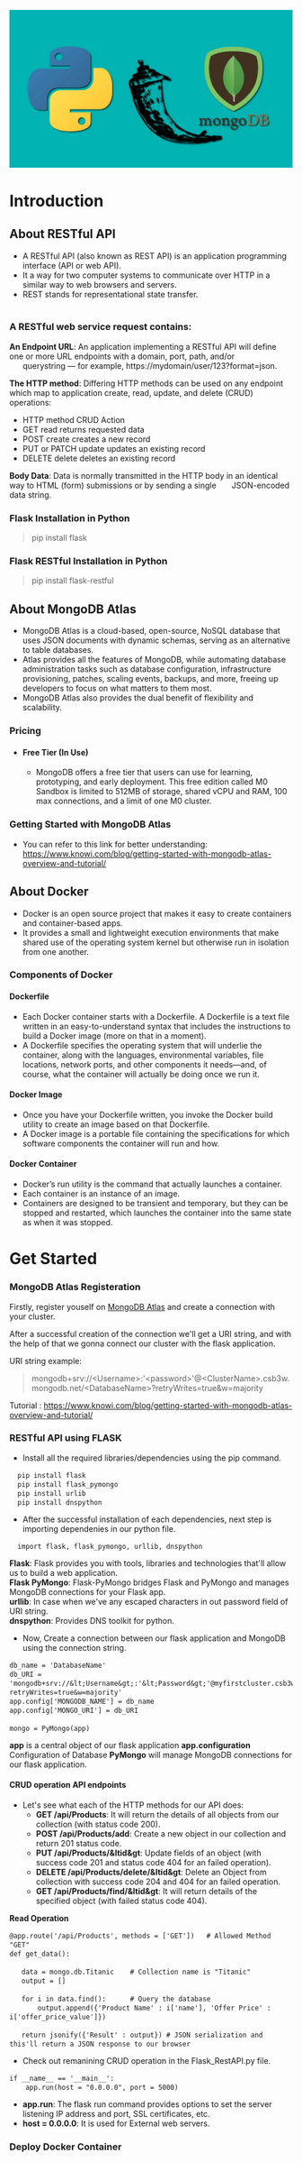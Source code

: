 ![](Images/Flask_Python.jpg)

# Introduction
## About RESTful API
- A RESTful API (also known as REST API) is an application programming interface (API or web API).
- It a way for two computer systems to communicate over HTTP in a similar way to web browsers and servers. 
- REST stands for representational state transfer.<br/><br/>
### A RESTful web service request contains:<br/>
**An Endpoint URL**: An application implementing a RESTful API will define one or more URL endpoints with a domain, port, path, and/or &nbsp;&nbsp;&nbsp;&nbsp;&nbsp;&nbsp;querystring — for example,    https://mydomain/user/123?format=json.

**The HTTP method**: Differing HTTP methods can be used on any endpoint which map to application create, read, update, and delete (CRUD) operations:

- HTTP method	CRUD	Action
- GET	read	returns requested data
- POST	create	creates a new record
- PUT or PATCH	update	updates an existing record
- DELETE	delete	deletes an existing record

**Body Data**: Data is normally transmitted in the HTTP body in an identical way to HTML (form) submissions or by sending a single 
&nbsp;&nbsp;&nbsp;&nbsp;&nbsp;&nbsp;JSON-encoded data string.

### Flask Installation in Python 
> pip install flask
### Flask RESTful Installation in Python
> pip install flask-restful

## About MongoDB Atlas
- MongoDB Atlas is a cloud-based, open-source, NoSQL database that uses JSON documents with dynamic schemas, serving as an alternative to table databases.
- Atlas provides all the features of MongoDB, while automating database administration tasks such as database configuration, infrastructure provisioning, patches, scaling events, backups, and more, freeing up developers to focus on what matters to them most.
- MongoDB Atlas also provides the dual benefit of flexibility and scalability.

### Pricing
- #### Free Tier (In Use)
  - MongoDB offers a free tier that users can use for learning, prototyping, and early deployment. This free edition called M0 Sandbox is limited to 512MB of storage, shared vCPU  and RAM, 100 max connections, and a limit of one M0 cluster.

### Getting Started with MongoDB Atlas
- You can refer to this link for better understanding: https://www.knowi.com/blog/getting-started-with-mongodb-atlas-overview-and-tutorial/

## About Docker

- Docker is an open source project that makes it easy to create containers and container-based apps.
- It provides a small and lightweight execution environments that make shared use of the operating system kernel but otherwise run in isolation from one another.

### Components of Docker
#### Dockerfile
- Each Docker container starts with a Dockerfile. A Dockerfile is a text file written in an easy-to-understand syntax that includes the instructions to build a Docker image (more on that in a moment).
- A Dockerfile specifies the operating system that will underlie the container, along with the languages, environmental variables, file locations, network ports, and other components it needs—and, of course, what the container will actually be doing once we run it.

#### Docker Image
- Once you have your Dockerfile written, you invoke the Docker build utility to create an image based on that Dockerfile.
- A Docker image is a portable file containing the specifications for which software components the container will run and how.

#### Docker Container
- Docker’s run utility is the command that actually launches a container.
- Each container is an instance of an image.
- Containers are designed to be transient and temporary, but they can be stopped and restarted, which launches the container into the same state as when it was stopped.


# Get Started

### MongoDB Atlas Registeration
Firstly, register youself on [MongoDB Atlas](https://www.mongodb.com/cloud/atlas?jmp=partners_knowi) and create a connection with your cluster.

After a successful creation of the connection we'll get a URI string, and with the help of that we gonna connect our cluster with the flask application.

URI string example:
> mongodb+srv://&lt;Username&gt;:'&lt;password&gt;'@&lt;ClusterName&gt;.csb3w.mongodb.net/&lt;DatabaseName&gt;?retryWrites=true&w=majority

Tutorial : https://www.knowi.com/blog/getting-started-with-mongodb-atlas-overview-and-tutorial/

### RESTful API using FLASK
- Install all the required libraries/dependencies using the pip command.
```
  pip install flask
  pip install flask_pymongo
  pip install urlib
  pip install dnspython
```
- After the successful installation of each dependencies, next step is importing dependenies in our python file.
```
  import flask, flask_pymongo, urllib, dnspython
```
**Flask**: Flask provides you with tools, libraries and technologies that'll allow us to build a web application.<br/>
**Flask PyMongo**: Flask-PyMongo bridges Flask and PyMongo and manages MongoDB connections for your Flask app.<br/>
**urllib**: In case when we've any escaped characters in out password field of URI string.<br/>
**dnspython**: Provides DNS toolkit for python.<br/>

- Now, Create a connection between our flask application and MongoDB using the connection string.
```
db_name = 'DatabaseName'
db_URI = 'mongodb+srv://&lt;Username&gt;:'&lt;Password&gt;'@myfirstcluster.csb3w.mongodb.net/&lt;DatabaseName&gt;?retryWrites=true&w=majority'
app.config['MONGODB_NAME'] = db_name
app.config['MONGO_URI'] = db_URI

mongo = PyMongo(app)
```

**app** is a central object of our flask application
**app.configuration** Configuration of Database
**PyMongo** will manage MongoDB connections for our flask application.

#### CRUD operation API endpoints
- Let's see what each of the HTTP methods for our API does:
  - **GET /api/Products**: It will return the details of all objects from our collection (with status code 200).
  - **POST /api/Products/add**: Create a new object in our collection and return 201 status code.
  - **PUT /api/Products/&ltid&gt**: Update fields of an object (with success code 201 and status code 404 for an failed operation).
  - **DELETE /api/Products/delete/&ltid&gt**: Delete an Object from collection with success code 204 and 404 for an failed operation.
  - **GET /api/Products/find/&ltid&gt**: It will return details of the specified object (with failed status code 404).
  
 **Read Operation**
 ```
 @app.route('/api/Products', methods = ['GET'])   # Allowed Method "GET"               
def get_data():

    data = mongo.db.Titanic    # Collection name is "Titanic"
    output = []

    for i in data.find():      # Query the database
        output.append({'Product Name' : i['name'], 'Offer Price' : i['offer_price_value']}) 

    return jsonify({'Result' : output}) # JSON serialization and this'll return a JSON response to our browser
 ```
 
- Check out remanining CRUD operation in the Flask_RestAPI.py file.

```
if __name__ == '__main__':
    app.run(host = "0.0.0.0", port = 5000)
```

- **app.run**: The flask run command provides options to set the server listening IP address and port, SSL certificates, etc.
- **host = 0.0.0.0**: It is used for External web servers.

### Deploy Docker Container

